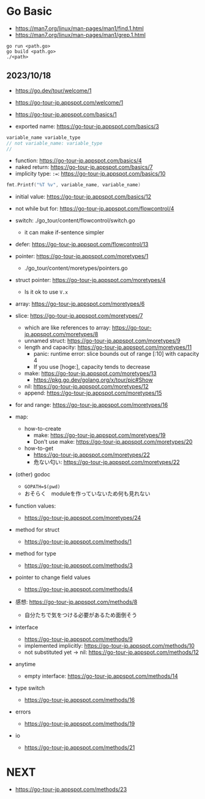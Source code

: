 # Go Basic

- https://man7.org/linux/man-pages/man1/find.1.html
- https://man7.org/linux/man-pages/man1/grep.1.html


```
go run <path.go>
go build <path.go>
./<path>
```

## 2023/10/18
- https://go.dev/tour/welcome/1
- https://go-tour-jp.appspot.com/welcome/1

- https://go-tour-jp.appspot.com/basics/1
- exported name: https://go-tour-jp.appspot.com/basics/3

```go
variable_name variable_type
// not variable_name: variable_type
// 
```
- function: https://go-tour-jp.appspot.com/basics/4
- naked return: https://go-tour-jp.appspot.com/basics/7
- implicity type: `:=`: https://go-tour-jp.appspot.com/basics/10

```go
fmt.Printf("%T %v", variable_name, variable_name)
```
- initial value: https://go-tour-jp.appspot.com/basics/12

- not while but for: https://go-tour-jp.appspot.com/flowcontrol/4

- switch: ./go_tour/content/flowcontrol/switch.go
    - it can make if-sentence simpler

- defer: https://go-tour-jp.appspot.com/flowcontrol/13

- pointer: https://go-tour-jp.appspot.com/moretypes/1
    - ./go_tour/content/moretypes/pointers.go

- struct pointer: https://go-tour-jp.appspot.com/moretypes/4
    - Is it ok to use `V.x`

- array: https://go-tour-jp.appspot.com/moretypes/6
- slice: https://go-tour-jp.appspot.com/moretypes/7
    - which are like references to array: https://go-tour-jp.appspot.com/moretypes/8
    - unnamed struct: https://go-tour-jp.appspot.com/moretypes/9
    - length and capacity: https://go-tour-jp.appspot.com/moretypes/11
        - panic: runtime error: slice bounds out of range [:10] with capacity 4
        - If you use [hoge:], capacity tends to decrease
    - make: https://go-tour-jp.appspot.com/moretypes/13
        - https://pkg.go.dev/golang.org/x/tour/pic#Show
    - nil: https://go-tour-jp.appspot.com/moretypes/12
    - append: https://go-tour-jp.appspot.com/moretypes/15

- for and range: https://go-tour-jp.appspot.com/moretypes/16

- map: 
    - how-to-create
        - make: https://go-tour-jp.appspot.com/moretypes/19
        - Don't use make: https://go-tour-jp.appspot.com/moretypes/20
    - how-to-get
        - https://go-tour-jp.appspot.com/moretypes/22
        - 危ない匂い: https://go-tour-jp.appspot.com/moretypes/22

- (other) godoc
    - `GOPATH=$(pwd)`
    - おそらく　moduleを作っていないため何も見れない

- function values:
    - https://go-tour-jp.appspot.com/moretypes/24

- method for struct
    - https://go-tour-jp.appspot.com/methods/1
- method for type
    - https://go-tour-jp.appspot.com/methods/3
- pointer to change field values
    - https://go-tour-jp.appspot.com/methods/4

- 感想: https://go-tour-jp.appspot.com/methods/8
    - 自分たちで気をつける必要があるため面倒そう

- interface
    - https://go-tour-jp.appspot.com/methods/9
    - implemented implicitly: https://go-tour-jp.appspot.com/methods/10
    - not substituted yet -> nil: https://go-tour-jp.appspot.com/methods/12

- anytime
    - empty interface: https://go-tour-jp.appspot.com/methods/14

- type switch
    - https://go-tour-jp.appspot.com/methods/16

- errors
    - https://go-tour-jp.appspot.com/methods/19

- io
    - https://go-tour-jp.appspot.com/methods/21

# NEXT
- https://go-tour-jp.appspot.com/methods/23
